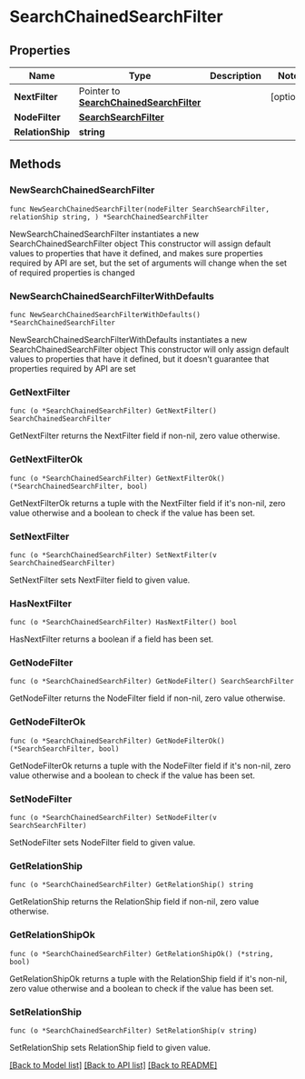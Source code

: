 # SearchChainedSearchFilter

## Properties

Name | Type | Description | Notes
------------ | ------------- | ------------- | -------------
**NextFilter** | Pointer to [**SearchChainedSearchFilter**](SearchChainedSearchFilter.md) |  | [optional] 
**NodeFilter** | [**SearchSearchFilter**](SearchSearchFilter.md) |  | 
**RelationShip** | **string** |  | 

## Methods

### NewSearchChainedSearchFilter

`func NewSearchChainedSearchFilter(nodeFilter SearchSearchFilter, relationShip string, ) *SearchChainedSearchFilter`

NewSearchChainedSearchFilter instantiates a new SearchChainedSearchFilter object
This constructor will assign default values to properties that have it defined,
and makes sure properties required by API are set, but the set of arguments
will change when the set of required properties is changed

### NewSearchChainedSearchFilterWithDefaults

`func NewSearchChainedSearchFilterWithDefaults() *SearchChainedSearchFilter`

NewSearchChainedSearchFilterWithDefaults instantiates a new SearchChainedSearchFilter object
This constructor will only assign default values to properties that have it defined,
but it doesn't guarantee that properties required by API are set

### GetNextFilter

`func (o *SearchChainedSearchFilter) GetNextFilter() SearchChainedSearchFilter`

GetNextFilter returns the NextFilter field if non-nil, zero value otherwise.

### GetNextFilterOk

`func (o *SearchChainedSearchFilter) GetNextFilterOk() (*SearchChainedSearchFilter, bool)`

GetNextFilterOk returns a tuple with the NextFilter field if it's non-nil, zero value otherwise
and a boolean to check if the value has been set.

### SetNextFilter

`func (o *SearchChainedSearchFilter) SetNextFilter(v SearchChainedSearchFilter)`

SetNextFilter sets NextFilter field to given value.

### HasNextFilter

`func (o *SearchChainedSearchFilter) HasNextFilter() bool`

HasNextFilter returns a boolean if a field has been set.

### GetNodeFilter

`func (o *SearchChainedSearchFilter) GetNodeFilter() SearchSearchFilter`

GetNodeFilter returns the NodeFilter field if non-nil, zero value otherwise.

### GetNodeFilterOk

`func (o *SearchChainedSearchFilter) GetNodeFilterOk() (*SearchSearchFilter, bool)`

GetNodeFilterOk returns a tuple with the NodeFilter field if it's non-nil, zero value otherwise
and a boolean to check if the value has been set.

### SetNodeFilter

`func (o *SearchChainedSearchFilter) SetNodeFilter(v SearchSearchFilter)`

SetNodeFilter sets NodeFilter field to given value.


### GetRelationShip

`func (o *SearchChainedSearchFilter) GetRelationShip() string`

GetRelationShip returns the RelationShip field if non-nil, zero value otherwise.

### GetRelationShipOk

`func (o *SearchChainedSearchFilter) GetRelationShipOk() (*string, bool)`

GetRelationShipOk returns a tuple with the RelationShip field if it's non-nil, zero value otherwise
and a boolean to check if the value has been set.

### SetRelationShip

`func (o *SearchChainedSearchFilter) SetRelationShip(v string)`

SetRelationShip sets RelationShip field to given value.



[[Back to Model list]](../README.md#documentation-for-models) [[Back to API list]](../README.md#documentation-for-api-endpoints) [[Back to README]](../README.md)


